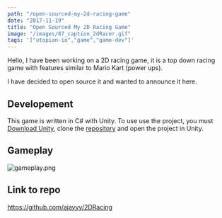 ```yaml
---
path: "/open-sourced-my-2d-racing-game"
date: "2017-11-19"
title: "Open Sourced My 2D Racing Game"
image: "/images/87_caption_2dRacer.gif"
tags: '["utopian-io","game","game-dev"]'
---
```


Hello, I have been working on a 2D racing game, it is a top down racing game with features similar to Mario Kart (power ups).

I have decided to open source it and wanted to announce it here.

## Developement

This game is written in C# with Unity. To use use the project, you must [Download Unity](https://unity3d.com/get-unity/download), clone the [repository](https://github.com/ajayyy/2DRacing) and open the project in Unity.

## Gameplay
![gameplay.png](./images/2dRacer.gif)

## Link to repo
https://github.com/ajayyy/2DRacing

